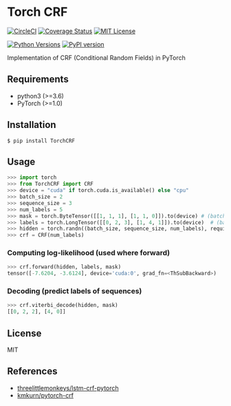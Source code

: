# Torch CRF

[![CircleCI](https://circleci.com/gh/s14t284/TorchCRF.svg?style=svg)](https://circleci.com/gh/s14t284/TorchCRF)
[![Coverage Status](https://coveralls.io/repos/github/s14t284/TorchCRF/badge.svg)](https://coveralls.io/github/s14t284/TorchCRF)
[![MIT License](https://img.shields.io/github/license/s14t284/TorchCRF)](LICENSE)

[![Python Versions](https://img.shields.io/pypi/pyversions/TorchCRF.svg)](https://pypi.org/project/TorchCRF/)
[![PyPI version](https://badge.fury.io/py/TorchCRF.svg)](https://badge.fury.io/py/TorchCRF)

Implementation of CRF (Conditional Random Fields) in PyTorch

## Requirements

- python3 (>=3.6)
- PyTorch (>=1.0)

## Installation

    $ pip install TorchCRF

## Usage

```python
>>> import torch
>>> from TorchCRF import CRF
>>> device = "cuda" if torch.cuda.is_available() else "cpu"
>>> batch_size = 2
>>> sequence_size = 3
>>> num_labels = 5
>>> mask = torch.ByteTensor([[1, 1, 1], [1, 1, 0]]).to(device) # (batch_size. sequence_size)
>>> labels = torch.LongTensor([[0, 2, 3], [1, 4, 1]]).to(device)  # (batch_size, sequence_size)
>>> hidden = torch.randn((batch_size, sequence_size, num_labels), requires_grad=True).to(device)
>>> crf = CRF(num_labels)
```

### Computing log-likelihood (used where forward)

```python
>>> crf.forward(hidden, labels, mask)
tensor([-7.6204, -3.6124], device='cuda:0', grad_fn=<ThSubBackward>)
```

### Decoding (predict labels of sequences)

```python
>>> crf.viterbi_decode(hidden, mask)
[[0, 2, 2], [4, 0]]
```

## License

MIT

## References

- [threelittlemonkeys/lstm-crf-pytorch](https://github.com/threelittlemonkeys/lstm-crf-pytorch)
- [kmkurn/pytorch-crf](https://github.com/kmkurn/pytorch-crf)
